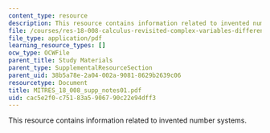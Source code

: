 ```yaml
---
content_type: resource
description: This resource contains information related to invented number systems.
file: /courses/res-18-008-calculus-revisited-complex-variables-differential-equations-and-linear-algebra-fall-2011/cac5e2f0c75183a5906790c22e94dff3_MITRES_18_008_supp_notes01.pdf
file_type: application/pdf
learning_resource_types: []
ocw_type: OCWFile
parent_title: Study Materials
parent_type: SupplementalResourceSection
parent_uid: 38b5a78e-2a04-002a-9081-8629b2639c06
resourcetype: Document
title: MITRES_18_008_supp_notes01.pdf
uid: cac5e2f0-c751-83a5-9067-90c22e94dff3
---
```

This resource contains information related to invented number systems.

